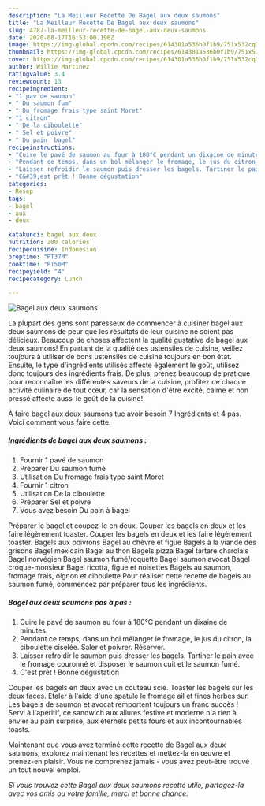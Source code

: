 ```yaml
---
description: "La Meilleur Recette De Bagel aux deux saumons"
title: "La Meilleur Recette De Bagel aux deux saumons"
slug: 4787-la-meilleur-recette-de-bagel-aux-deux-saumons
date: 2020-08-17T16:53:00.196Z
image: https://img-global.cpcdn.com/recipes/614301a536b0f1b9/751x532cq70/bagel-aux-deux-saumons-photo-principale-de-la-recette.jpg
thumbnail: https://img-global.cpcdn.com/recipes/614301a536b0f1b9/751x532cq70/bagel-aux-deux-saumons-photo-principale-de-la-recette.jpg
cover: https://img-global.cpcdn.com/recipes/614301a536b0f1b9/751x532cq70/bagel-aux-deux-saumons-photo-principale-de-la-recette.jpg
author: Willie Martinez
ratingvalue: 3.4
reviewcount: 13
recipeingredient:
- "1 pav de saumon"
- " Du saumon fum"
- " Du fromage frais type saint Moret"
- "1 citron"
- " De la ciboulette"
- " Sel et poivre"
- " Du pain  bagel"
recipeinstructions:
- "Cuire le pavé de saumon au four à 180°C pendant un dixaine de minutes."
- "Pendant ce temps, dans un bol mélanger le fromage, le jus du citron, la ciboulette ciselée. Saler et poivrer. Réserver."
- "Laisser refroidir le saumon puis dresser les bagels. Tartiner le pain avec le fromage couronné et disposer le saumon cuit et le saumon fumé."
- "C&#39;est prêt ! Bonne dégustation"
categories:
- Resep
tags:
- bagel
- aux
- deux

katakunci: bagel aux deux 
nutrition: 200 calories
recipecuisine: Indonesian
preptime: "PT37M"
cooktime: "PT50M"
recipeyield: "4"
recipecategory: Lunch

---
```



![Bagel aux deux saumons](https://img-global.cpcdn.com/recipes/614301a536b0f1b9/751x532cq70/bagel-aux-deux-saumons-photo-principale-de-la-recette.jpg)

La plupart des gens sont paresseux de commencer à cuisiner bagel aux deux saumons de peur que les résultats de leur cuisine ne soient pas délicieux. Beaucoup de choses affectent la qualité gustative de bagel aux deux saumons! En partant de la qualité des ustensiles de cuisine, veillez toujours à utiliser de bons ustensiles de cuisine toujours en bon état. Ensuite, le type d'ingrédients utilisés affecte également le goût, utilisez donc toujours des ingrédients frais. De plus, prenez beaucoup de pratique pour reconnaître les différentes saveurs de la cuisine, profitez de chaque activité culinaire de tout cœur, car la sensation d'être excité, calme et non pressé affecte aussi le goût de la cuisine!

<!--inarticleads1-->

À faire bagel aux deux saumons tue avoir besoin 7 Ingrédients et 4 pas. Voici comment vous faire cette.

##### Ingrédients de bagel aux deux saumons :

1. Fournir 1 pavé de saumon
1. Préparer  Du saumon fumé
1. Utilisation  Du fromage frais type saint Moret
1. Fournir 1 citron
1. Utilisation  De la ciboulette
1. Préparer  Sel et poivre
1. Vous avez besoin  Du pain à bagel


Préparer le bagel et coupez-le en deux. Couper les bagels en deux et les faire légèrement toaster. Couper les bagels en deux et les faire légèrement toaster. Bagels aux poivrons Bagel au chèvre et figue Bagels à la viande des grisons Bagel mexicain Bagel au thon Bagels pizza Bagel tartare charolais Bagel norvégien Bagel saumon fumé/roquette Bagel saumon avocat Bagel croque-monsieur Bagel ricotta, figue et noisettes Bagels au saumon, fromage frais, oignon et ciboulette Pour réaliser cette recette de bagels au saumon fumé, commencez par préparer tous les ingrédients. 

<!--inarticleads2-->

##### Bagel aux deux saumons pas à pas :

1. Cuire le pavé de saumon au four à 180°C pendant un dixaine de minutes.
1. Pendant ce temps, dans un bol mélanger le fromage, le jus du citron, la ciboulette ciselée. Saler et poivrer. Réserver.
1. Laisser refroidir le saumon puis dresser les bagels. Tartiner le pain avec le fromage couronné et disposer le saumon cuit et le saumon fumé.
1. C&#39;est prêt ! Bonne dégustation


Couper les bagels en deux avec un couteau scie. Toaster les bagels sur les deux faces. Etaler à l&#39;aide d&#39;une spatule le fromage ail et fines herbes sur. Les bagels de saumon et avocat remportent toujours un franc succès ! Servi à l&#39;apéritif, ce sandwich aux allures festive et moderne n&#39;a rien à envier au pain surprise, aux éternels petits fours et aux incontournables toasts. 

<!--inarticleads1-->

<p>
Maintenant que vous avez terminé cette recette de Bagel aux deux saumons, explorez maintenant les recettes et mettez-la en œuvre et prenez-en plaisir. Vous ne comprenez jamais - vous avez peut-être trouvé un tout nouvel emploi.
</p>

<p>
<i>Si vous trouvez cette Bagel aux deux saumons recette utile, partagez-la avec vos amis ou votre famille, merci et bonne chance.</i>
</p>
